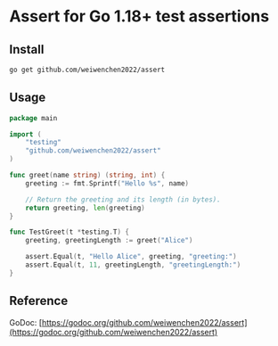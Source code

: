 
# Assert for Go 1.18+ test assertions

## Install

```sh
go get github.com/weiwenchen2022/assert
```

## Usage

```go
package main

import (
    "testing"
    "github.com/weiwenchen2022/assert"
)

func greet(name string) (string, int) {
    greeting := fmt.Sprintf("Hello %s", name)

    // Return the greeting and its length (in bytes).
    return greeting, len(greeting)
}

func TestGreet(t *testing.T) {
    greeting, greetingLength := greet("Alice")

    assert.Equal(t, "Hello Alice", greeting, "greeting:")
    assert.Equal(t, 11, greetingLength, "greetingLength:")
}
```

## Reference

GoDoc: [https://godoc.org/github.com/weiwenchen2022/assert](https://godoc.org/github.com/weiwenchen2022/assert)
